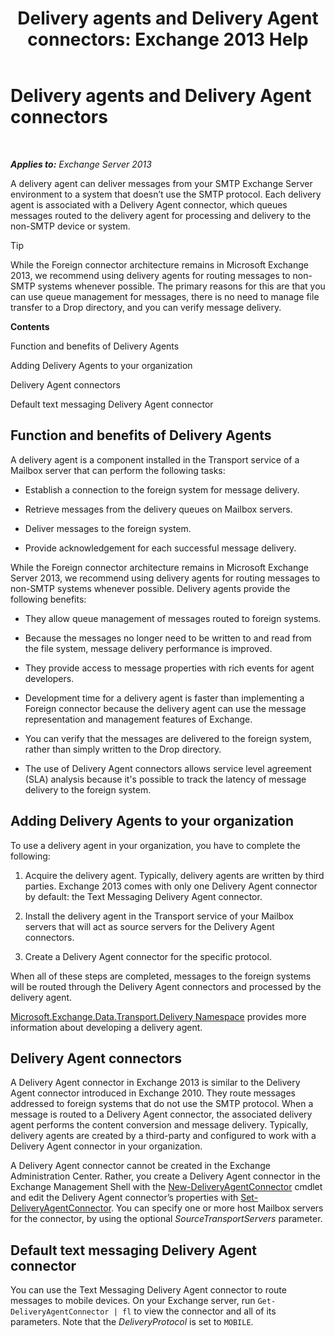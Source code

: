 ﻿---
title: 'Delivery agents and Delivery Agent connectors: Exchange 2013 Help'
TOCTitle: Delivery agents and Delivery Agent connectors
ms:assetid: 38c942ee-b59d-47ec-87eb-bebad441ada5
ms:mtpsurl: https://technet.microsoft.com/en-us/library/Dd638118(v=EXCHG.150)
ms:contentKeyID: 49300477
ms.date: 12/09/2016
mtps_version: v=EXCHG.150
---

# Delivery agents and Delivery Agent connectors

 

_**Applies to:** Exchange Server 2013_


A delivery agent can deliver messages from your SMTP Exchange Server environment to a system that doesn’t use the SMTP protocol. Each delivery agent is associated with a Delivery Agent connector, which queues messages routed to the delivery agent for processing and delivery to the non-SMTP device or system.


> [!TIP]
> While the Foreign connector architecture remains in Microsoft Exchange 2013, we recommend using delivery agents for routing messages to non-SMTP systems whenever possible. The primary reasons for this are that you can use queue management for messages, there is no need to manage file transfer to a Drop directory, and you can verify message delivery.



**Contents**

Function and benefits of Delivery Agents

Adding Delivery Agents to your organization

Delivery Agent connectors

Default text messaging Delivery Agent connector

## Function and benefits of Delivery Agents

A delivery agent is a component installed in the Transport service of a Mailbox server that can perform the following tasks:

  - Establish a connection to the foreign system for message delivery.

  - Retrieve messages from the delivery queues on Mailbox servers.

  - Deliver messages to the foreign system.

  - Provide acknowledgement for each successful message delivery.

While the Foreign connector architecture remains in Microsoft Exchange Server 2013, we recommend using delivery agents for routing messages to non-SMTP systems whenever possible. Delivery agents provide the following benefits:

  - They allow queue management of messages routed to foreign systems.

  - Because the messages no longer need to be written to and read from the file system, message delivery performance is improved.

  - They provide access to message properties with rich events for agent developers.

  - Development time for a delivery agent is faster than implementing a Foreign connector because the delivery agent can use the message representation and management features of Exchange.

  - You can verify that the messages are delivered to the foreign system, rather than simply written to the Drop directory.

  - The use of Delivery Agent connectors allows service level agreement (SLA) analysis because it's possible to track the latency of message delivery to the foreign system.

## Adding Delivery Agents to your organization

To use a delivery agent in your organization, you have to complete the following:

1.  Acquire the delivery agent. Typically, delivery agents are written by third parties. Exchange 2013 comes with only one Delivery Agent connector by default: the Text Messaging Delivery Agent connector.

2.  Install the delivery agent in the Transport service of your Mailbox servers that will act as source servers for the Delivery Agent connectors.

3.  Create a Delivery Agent connector for the specific protocol.

When all of these steps are completed, messages to the foreign systems will be routed through the Delivery Agent connectors and processed by the delivery agent.

[Microsoft.Exchange.Data.Transport.Delivery Namespace](https://go.microsoft.com/fwlink/?linkid=262690) provides more information about developing a delivery agent.

## Delivery Agent connectors

A Delivery Agent connector in Exchange 2013 is similar to the Delivery Agent connector introduced in Exchange 2010. They route messages addressed to foreign systems that do not use the SMTP protocol. When a message is routed to a Delivery Agent connector, the associated delivery agent performs the content conversion and message delivery. Typically, delivery agents are created by a third-party and configured to work with a Delivery Agent connector in your organization.

A Delivery Agent connector cannot be created in the Exchange Administration Center. Rather, you create a Delivery Agent connector in the Exchange Management Shell with the [New-DeliveryAgentConnector](https://technet.microsoft.com/en-us/library/dd351063\(v=exchg.150\)) cmdlet and edit the Delivery Agent connector’s properties with [Set-DeliveryAgentConnector](https://technet.microsoft.com/en-us/library/dd351159\(v=exchg.150\)). You can specify one or more host Mailbox servers for the connector, by using the optional *SourceTransportServers* parameter.

## Default text messaging Delivery Agent connector

You can use the Text Messaging Delivery Agent connector to route messages to mobile devices. On your Exchange server, run `Get-DeliveryAgentConnector | fl` to view the connector and all of its parameters. Note that the *DeliveryProtocol* is set to `MOBILE`.

